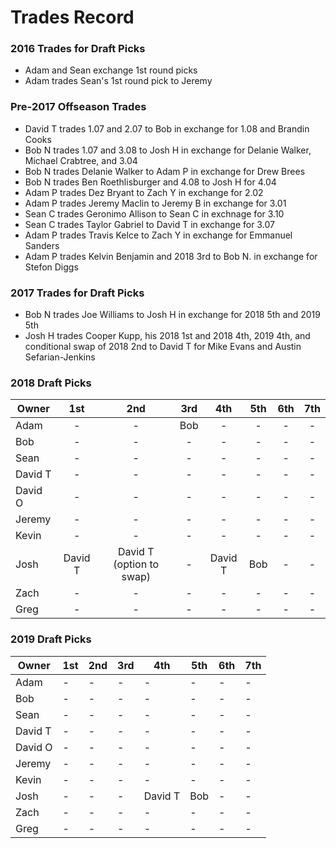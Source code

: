 # Trades Record 

### 2016 Trades for Draft Picks
  - Adam and Sean exchange 1st round picks
  - Adam trades Sean's 1st round pick to Jeremy

### Pre-2017 Offseason Trades
  - David T trades 1.07 and 2.07 to Bob in exchange for 1.08 and Brandin Cooks
  - Bob N trades 1.07 and 3.08 to Josh H in exchange for Delanie Walker, Michael Crabtree, and 3.04
  - Bob N trades Delanie Walker to Adam P in exchange for Drew Brees
  - Bob N trades Ben Roethlisburger and 4.08 to Josh H for 4.04
  - Adam P trades Dez Bryant to Zach Y in exchange for 2.02
  - Adam P trades Jeremy Maclin to Jeremy B in exchange for 3.01
  - Sean C trades Geronimo Allison to Sean C in exchnage for 3.10
  - Sean C trades Taylor Gabriel to David T in exchange for 3.07
  - Adam P trades Travis Kelce to Zach Y in exchange for Emmanuel Sanders
  - Adam P trades Kelvin Benjamin and 2018 3rd to Bob N. in exchange for Stefon Diggs
  
### 2017 Trades for Draft Picks
  - Bob N trades Joe Williams to Josh H in exchange for 2018 5th and 2019 5th
  - Josh H trades Cooper Kupp, his 2018 1st and 2018 4th, 2019 4th, and conditional swap of 2018 2nd to David T for Mike Evans and Austin Sefarian-Jenkins

### 2018 Draft Picks

| Owner   | 1st     | 2nd                      | 3rd | 4th     | 5th | 6th | 7th |
|---------|:-------:|:------------------------:|:---:|:-------:|:---:|:---:|:---:|
| Adam    | -       | -                        | Bob | -       | -   | -   | -   |
| Bob     | -       | -                        | -   | -       | -   | -   | -   |
| Sean    | -       | -                        | -   | -       | -   | -   | -   |
| David T | -       | -                        | -   | -       | -   | -   | -   |
| David O | -       | -                        | -   | -       | -   | -   | -   |
| Jeremy  | -       | -                        | -   | -       | -   | -   | -   |
| Kevin   | -       | -                        | -   | -       | -   | -   | -   |
| Josh    | David T | David T (option to swap) | -   | David T | Bob | -   | -   |
| Zach    | -       | -                        | -   | -       | -   | -   | -   |
| Greg    | -       | -                        | -   | -       | -   | -   | -   |


### 2019 Draft Picks

| Owner   | 1st | 2nd | 3rd | 4th | 5th | 6th | 7th |
|---------|-----|-----|-----|-----|-----|-----|-----|
| Adam    | -   | -   | -   | -   | -   | -   | -   |
| Bob     | -   | -   | -   | -   | -   | -   | -   |
| Sean    | -   | -   | -   | -   | -   | -   | -   |
| David T | -   | -   | -   | -   | -   | -   | -   |
| David O | -   | -   | -   | -   | -   | -   | -   |
| Jeremy  | -   | -   | -   | -   | -   | -   | -   |
| Kevin   | -   | -   | -   | -   | -   | -   | -   |
| Josh    | -   | -   | -   | David T   | Bob | -   | -   |
| Zach    | -   | -   | -   | -   | -   | -   | -   |
| Greg    | -   | -   | -   | -   | -   | -   | -   |
